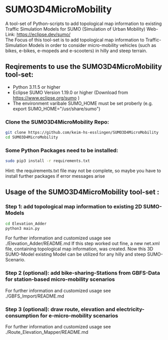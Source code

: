 # SUMO3D4MicroMobility
A tool-set of Python-scripts to add topological map information to existing Traffic Simulation Models for SUMO (Simulation of Urban Mobility) Web-Link: https://eclipse.dev/sumo/  
The Focus of this tool-set is to add topological map information to Traffic-Simulation Models in order to consider micro-mobility vehicles (such as bikes, e-bikes, e-mopeds and e-scooters) in hilly and steep terrain. 

## Reqirements to use the SUMO3D4MicroMobility tool-set:

- Python 3.11.5 or higher
- Eclipse SUMO Version 1.19.0 or higher (Download from https://www.eclipse.org/sumo )
- The environment varibale SUMO_HOME must be set proberly (e.g. export SUMO_HOME="/usr/share/sumo")

### Clone the SUMO3D4MicroMobility Repo:

```bash
git clone https://github.com/keim-hs-esslingen/SUMO3D4MicroMobility
cd SUMO3D4MicroMobility
```

### Some Python Packages need to be installed:

```bash
sudo pip3 install -r requirements.txt
```
Hint: the requirements.txt file may not be complete, so maybe you have to install further packages if error messages arise

## Usage of the SUMO3D4MicroMobility tool-set :

### Step 1: add topological map information to existing 2D SUMO-Models
```bash
cd Elevation_Adder
python3 main.py
```
For further information and customized usage see ./Elevation_Adder/README.md
If this step worked out fine, a new net.xml file, containing topological map information, was created.
Now this 3D SUMO-Model existing Model can be utilized for any hilly and steep SUMO-Scenario.

### Step 2 (optional): add bike-sharing-Stations from GBFS-Data for station-based micro-mobility scenarios
For further information and customized usage see ./GBFS_Import/README.md

### Step 3 (optional): draw route, elevation and electricity-consumption for e-micro-mobility scenarios
For further information and customized usage see ./Route_Elevation_Mapper/README.md










